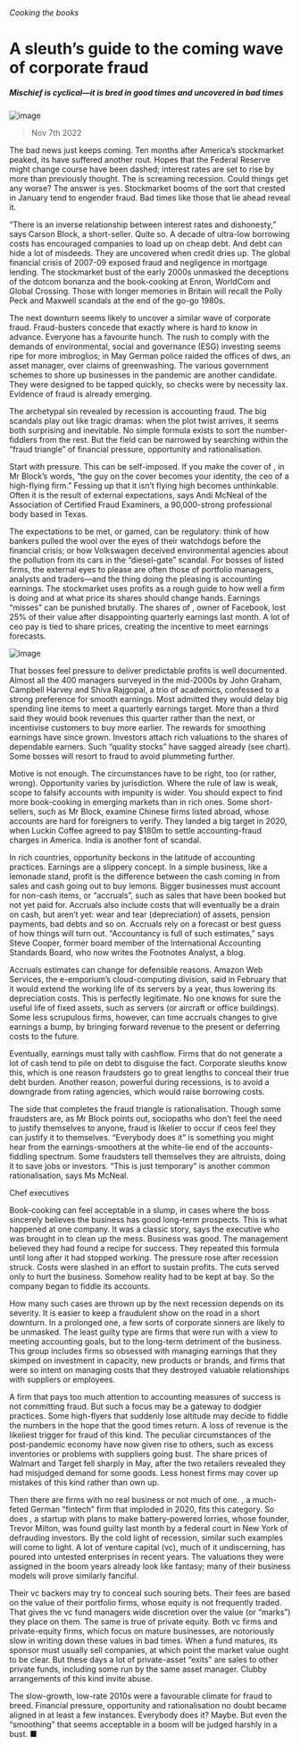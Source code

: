 ###### Cooking the books
# A sleuth’s guide to the coming wave of corporate fraud 
##### Mischief is cyclical—it is bred in good times and uncovered in bad times 
![image](images/20221112_WBD002.jpg) 
> Nov 7th 2022 
The bad news just keeps coming. Ten months after America’s stockmarket peaked, its  have suffered another rout. Hopes that the Federal Reserve might change course have been dashed; interest rates are set to rise by more than previously thought. The  is screaming recession. Could things get any worse? The answer is yes. Stockmarket booms of the sort that crested in January tend to engender fraud. Bad times like those that lie ahead reveal it. 
“There is an inverse relationship between interest rates and dishonesty,” says Carson Block, a short-seller. Quite so. A decade of ultra-low borrowing costs has encouraged companies to load up on cheap debt. And debt can hide a lot of misdeeds. They are uncovered when credit dries up. The global financial crisis of 2007-09 exposed fraud and negligence in mortgage lending. The stockmarket bust of the early 2000s unmasked the deceptions of the dotcom bonanza and the book-cooking at Enron, WorldCom and Global Crossing. Those with longer memories in Britain will recall the Polly Peck and Maxwell scandals at the end of the go-go 1980s. 
The next downturn seems likely to uncover a similar wave of corporate fraud. Fraud-busters concede that exactly where is hard to know in advance. Everyone has a favourite hunch. The rush to comply with the demands of environmental, social and governance (ESG) investing seems ripe for more imbroglios; in May German police raided the offices of dws, an asset manager, over claims of greenwashing. The various government schemes to shore up businesses in the pandemic are another candidate. They were designed to be tapped quickly, so checks were by necessity lax. Evidence of fraud is already emerging. 
The archetypal sin revealed by recession is accounting fraud. The big scandals play out like tragic dramas: when the plot twist arrives, it seems both surprising and inevitable. No simple formula exists to sort the number-fiddlers from the rest. But the field can be narrowed by searching within the “fraud triangle” of financial pressure, opportunity and rationalisation.
Start with pressure. This can be self-imposed. If you make the cover of , in Mr Block’s words, “the guy on the cover becomes your identity, the ceo of a high-flying firm.” Fessing up that it isn’t flying high becomes unthinkable. Often it is the result of external expectations, says Andi McNeal of the Association of Certified Fraud Examiners, a 90,000-strong professional body based in Texas. 
The expectations to be met, or gamed, can be regulatory: think of how bankers pulled the wool over the eyes of their watchdogs before the financial crisis; or how Volkswagen deceived environmental agencies about the pollution from its cars in the “diesel-gate” scandal. For bosses of listed firms, the external eyes to please are often those of portfolio managers, analysts and traders—and the thing doing the pleasing is accounting earnings. The stockmarket uses profits as a rough guide to how well a firm is doing and at what price its shares should change hands. Earnings “misses” can be punished brutally. The shares of , owner of Facebook, lost 25% of their value after disappointing quarterly earnings last month. A lot of ceo pay is tied to share prices, creating the incentive to meet earnings forecasts. 
![image](images/20221112_WBC641.png) 

That bosses feel pressure to deliver predictable profits is well documented. Almost all the 400 managers surveyed in the mid-2000s by John Graham, Campbell Harvey and Shiva Rajgopal, a trio of academics, confessed to a strong preference for smooth earnings. Most admitted they would delay big spending line items to meet a quarterly earnings target. More than a third said they would book revenues this quarter rather than the next, or incentivise customers to buy more earlier. The rewards for smoothing earnings have since grown. Investors attach rich valuations to the shares of dependable earners. Such “quality stocks” have sagged already (see chart). Some bosses will resort to fraud to avoid plummeting further. 
Motive is not enough. The circumstances have to be right, too (or rather, wrong). Opportunity varies by jurisdiction. Where the rule of law is weak, scope to falsify accounts with impunity is wider. You should expect to find more book-cooking in emerging markets than in rich ones. Some short-sellers, such as Mr Block, examine Chinese firms listed abroad, whose accounts are hard for foreigners to verify. They landed a big target in 2020, when Luckin Coffee agreed to pay $180m to settle accounting-fraud charges in America. India is another font of scandal. 
In rich countries, opportunity beckons in the latitude of accounting practices. Earnings are a slippery concept. In a simple business, like a lemonade stand, profit is the difference between the cash coming in from sales and cash going out to buy lemons. Bigger businesses must account for non-cash items, or “accruals”, such as sales that have been booked but not yet paid for. Accruals also include costs that will eventually be a drain on cash, but aren’t yet: wear and tear (depreciation) of assets, pension payments, bad debts and so on. Accruals rely on a forecast or best guess of how things will turn out. “Accountancy is full of such estimates,” says Steve Cooper, former board member of the International Accounting Standards Board, who now writes the Footnotes Analyst, a blog. 
Accruals estimates can change for defensible reasons. Amazon Web Services, the e-emporium’s cloud-computing division, said in February that it would extend the working life of its servers by a year, thus lowering its depreciation costs. This is perfectly legitimate. No one knows for sure the useful life of fixed assets, such as servers (or aircraft or office buildings). Some less scrupulous firms, however, can time accruals changes to give earnings a bump, by bringing forward revenue to the present or deferring costs to the future. 
Eventually, earnings must tally with cashflow. Firms that do not generate a lot of cash tend to pile on debt to disguise the fact. Corporate sleuths know this, which is one reason fraudsters go to great lengths to conceal their true debt burden. Another reason, powerful during recessions, is to avoid a downgrade from rating agencies, which would raise borrowing costs. 
The side that completes the fraud triangle is rationalisation. Though some fraudsters are, as Mr Block points out, sociopaths who don’t feel the need to justify themselves to anyone, fraud is likelier to occur if ceos feel they can justify it to themselves. “Everybody does it” is something you might hear from the earnings-smoothers at the white-lie end of the accounts-fiddling spectrum. Some fraudsters tell themselves they are altruists, doing it to save jobs or investors. “This is just temporary” is another common rationalisation, says Ms McNeal. 
Chef executives
Book-cooking can feel acceptable in a slump, in cases where the boss sincerely believes the business has good long-term prospects. This is what happened at one company. It was a classic story, says the executive who was brought in to clean up the mess. Business was good. The management believed they had found a recipe for success. They repeated this formula until long after it had stopped working. The pressure rose after recession struck. Costs were slashed in an effort to sustain profits. The cuts served only to hurt the business. Somehow reality had to be kept at bay. So the company began to fiddle its accounts.
How many such cases are thrown up by the next recession depends on its severity. It is easier to keep a fraudulent show on the road in a short downturn. In a prolonged one, a few sorts of corporate sinners are likely to be unmasked. The least guilty type are firms that were run with a view to meeting accounting goals, but to the long-term detriment of the business. This group includes firms so obsessed with managing earnings that they skimped on investment in capacity, new products or brands, and firms that were so intent on managing costs that they destroyed valuable relationships with suppliers or employees. 
A firm that pays too much attention to accounting measures of success is not committing fraud. But such a focus may be a gateway to dodgier practices. Some high-flyers that suddenly lose altitude may decide to fiddle the numbers in the hope that the good times return. A loss of revenue is the likeliest trigger for fraud of this kind. The peculiar circumstances of the post-pandemic economy have now given rise to others, such as excess inventories or problems with suppliers going bust. The share prices of Walmart and Target fell sharply in May, after the two retailers revealed they had misjudged demand for some goods. Less honest firms may cover up mistakes of this kind rather than own up.
Then there are firms with no real business or not much of one. , a much-feted German “fintech” firm that imploded in 2020, fits this category. So does , a startup with plans to make battery-powered lorries, whose founder, Trevor Milton, was found guilty last month by a federal court in New York of defrauding investors. By the cold light of recession, similar such examples will come to light. A lot of venture capital (vc), much of it undiscerning, has poured into untested enterprises in recent years. The valuations they were assigned in the boom years already look like fantasy; many of their business models will prove similarly fanciful. 
Their vc backers may try to conceal such souring bets. Their fees are based on the value of their portfolio firms, whose equity is not frequently traded. That gives the vc fund managers wide discretion over the value (or “marks”) they place on them. The same is true of private equity. Both vc firms and private-equity firms, which focus on mature businesses, are notoriously slow in writing down these values in bad times. When a fund matures, its sponsor must usually sell companies, at which point the market value ought to be clear. But these days a lot of private-asset “exits” are sales to other private funds, including some run by the same asset manager. Clubby arrangements of this kind invite abuse. 
The slow-growth, low-rate 2010s were a favourable climate for fraud to breed. Financial pressure, opportunity and rationalisation no doubt became aligned in at least a few instances. Everybody does it? Maybe. But even the “smoothing” that seems acceptable in a boom will be judged harshly in a bust. ■

